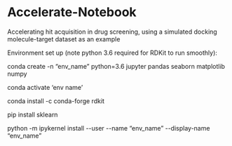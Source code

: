 # Accelerate-Notebook

Accelerating hit acquisition in drug screening, using a simulated docking molecule-target dataset as an example

Environment set up (note python 3.6 required for RDKit to run smoothly):

conda create -n “env_name” python=3.6 jupyter pandas seaborn matplotlib numpy

conda activate ‘env name’

conda install -c conda-forge rdkit

pip install sklearn

python -m ipykernel install --user --name “env_name” --display-name “env_name”

